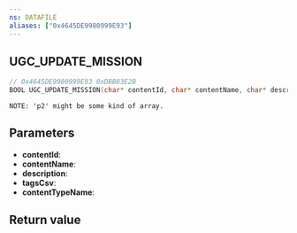 ```yaml
---
ns: DATAFILE
aliases: ["0x4645DE9980999E93"]
---
```

## UGC_UPDATE_MISSION

```c
// 0x4645DE9980999E93 0xDBB83E2B
BOOL UGC_UPDATE_MISSION(char* contentId, char* contentName, char* description, char* tagsCsv, char* contentTypeName);
```

```
NOTE: 'p2' might be some kind of array.  
```

## Parameters
* **contentId**:
* **contentName**:
* **description**:
* **tagsCsv**:
* **contentTypeName**:

## Return value
